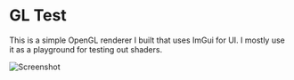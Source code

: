# GL Test

This is a simple OpenGL renderer I built that uses ImGui for UI.
I mostly use it as a playground for testing out shaders.

![Screenshot](data/gl-test-screenshot.png)
